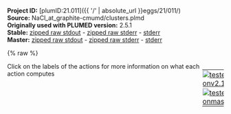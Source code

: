 **Project ID:** [plumID:21.011]({{ '/' | absolute_url }}eggs/21/011/)  
**Source:** NaCl_at_graphite-cmumd/clusters.plmd  
**Originally used with PLUMED version:** 2.5.1  
**Stable:** [zipped raw stdout](clusters.plmd.plumed.stdout.txt.zip) - [zipped raw stderr](clusters.plmd.plumed.stderr.txt.zip) - [stderr](clusters.plmd.plumed.stderr)  
**Master:** [zipped raw stdout](clusters.plmd.plumed_master.stdout.txt.zip) - [zipped raw stderr](clusters.plmd.plumed_master.stderr.txt.zip) - [stderr](clusters.plmd.plumed_master.stderr)  

{% raw %}
<div style="width: 100%; float:left">
<div style="width: 90%; float:left" id="value_details_data/NaCl_at_graphite-cmumd/clusters.plmd"> Click on the labels of the actions for more information on what each action computes </div>
<div style="width: 10%; float:left"><table><tr><td style="padding:1px"><a href="clusters.plmd.plumed.stderr"><img src="https://img.shields.io/badge/v2.10-passing-green.svg" alt="tested onv2.10" /></a></td></tr><tr><td style="padding:1px"><a href="clusters.plmd.plumed_master.stderr"><img src="https://img.shields.io/badge/master-failed-red.svg" alt="tested onmaster" /></a></td></tr></table></div></div>
<pre style="width=97%;">
<span style="color:blue" class="comment"># Define atom groups</span>
<b name="data/NaCl_at_graphite-cmumd/clusters.plmdgra" onclick='showPath("data/NaCl_at_graphite-cmumd/clusters.plmd","data/NaCl_at_graphite-cmumd/clusters.plmdgra","data/NaCl_at_graphite-cmumd/clusters.plmdgra","brown")'>gra</b>: <span class="plumedtooltip" style="color:green">GROUP<span class="right">Define a group of atoms so that a particular list of atoms can be referenced with a single label in definitions of CVs or virtual atoms. <a href="https://www.plumed.org/doc-master/user-doc/html/_g_r_o_u_p.html" style="color:green">More details</a><i></i></span></span> <span class="plumedtooltip">ATOMS<span class="right">the numerical indexes for the set of atoms in the group<i></i></span></span>=1-9152:1 
<span style="display:none;" id="data/NaCl_at_graphite-cmumd/clusters.plmdgra">The GROUP action with label <b>gra</b> calculates something</span><b name="data/NaCl_at_graphite-cmumd/clusters.plmdwat" onclick='showPath("data/NaCl_at_graphite-cmumd/clusters.plmd","data/NaCl_at_graphite-cmumd/clusters.plmdwat","data/NaCl_at_graphite-cmumd/clusters.plmdwat","brown")'>wat</b>: <span class="plumedtooltip" style="color:green">GROUP<span class="right">Define a group of atoms so that a particular list of atoms can be referenced with a single label in definitions of CVs or virtual atoms. <a href="https://www.plumed.org/doc-master/user-doc/html/_g_r_o_u_p.html" style="color:green">More details</a><i></i></span></span> <span class="plumedtooltip">ATOMS<span class="right">the numerical indexes for the set of atoms in the group<i></i></span></span>=9153-43319:3
<span style="display:none;" id="data/NaCl_at_graphite-cmumd/clusters.plmdwat">The GROUP action with label <b>wat</b> calculates something</span><b name="data/NaCl_at_graphite-cmumd/clusters.plmdsod" onclick='showPath("data/NaCl_at_graphite-cmumd/clusters.plmd","data/NaCl_at_graphite-cmumd/clusters.plmdsod","data/NaCl_at_graphite-cmumd/clusters.plmdsod","brown")'>sod</b>: <span class="plumedtooltip" style="color:green">GROUP<span class="right">Define a group of atoms so that a particular list of atoms can be referenced with a single label in definitions of CVs or virtual atoms. <a href="https://www.plumed.org/doc-master/user-doc/html/_g_r_o_u_p.html" style="color:green">More details</a><i></i></span></span> <span class="plumedtooltip">ATOMS<span class="right">the numerical indexes for the set of atoms in the group<i></i></span></span>=43320-43737:1
<span style="display:none;" id="data/NaCl_at_graphite-cmumd/clusters.plmdsod">The GROUP action with label <b>sod</b> calculates something</span><b name="data/NaCl_at_graphite-cmumd/clusters.plmdchl" onclick='showPath("data/NaCl_at_graphite-cmumd/clusters.plmd","data/NaCl_at_graphite-cmumd/clusters.plmdchl","data/NaCl_at_graphite-cmumd/clusters.plmdchl","brown")'>chl</b>: <span class="plumedtooltip" style="color:green">GROUP<span class="right">Define a group of atoms so that a particular list of atoms can be referenced with a single label in definitions of CVs or virtual atoms. <a href="https://www.plumed.org/doc-master/user-doc/html/_g_r_o_u_p.html" style="color:green">More details</a><i></i></span></span> <span class="plumedtooltip">ATOMS<span class="right">the numerical indexes for the set of atoms in the group<i></i></span></span>=43738-44155:1
<span style="display:none;" id="data/NaCl_at_graphite-cmumd/clusters.plmdchl">The GROUP action with label <b>chl</b> calculates something</span><b name="data/NaCl_at_graphite-cmumd/clusters.plmdslt" onclick='showPath("data/NaCl_at_graphite-cmumd/clusters.plmd","data/NaCl_at_graphite-cmumd/clusters.plmdslt","data/NaCl_at_graphite-cmumd/clusters.plmdslt","brown")'>slt</b>: <span class="plumedtooltip" style="color:green">GROUP<span class="right">Define a group of atoms so that a particular list of atoms can be referenced with a single label in definitions of CVs or virtual atoms. <a href="https://www.plumed.org/doc-master/user-doc/html/_g_r_o_u_p.html" style="color:green">More details</a><i></i></span></span> <span class="plumedtooltip">ATOMS<span class="right">the numerical indexes for the set of atoms in the group<i></i></span></span>=43320-44155:1
<span style="display:none;" id="data/NaCl_at_graphite-cmumd/clusters.plmdslt">The GROUP action with label <b>slt</b> calculates something</span><b name="data/NaCl_at_graphite-cmumd/clusters.plmdsln" onclick='showPath("data/NaCl_at_graphite-cmumd/clusters.plmd","data/NaCl_at_graphite-cmumd/clusters.plmdsln","data/NaCl_at_graphite-cmumd/clusters.plmdsln","brown")'>sln</b>: <span class="plumedtooltip" style="color:green">GROUP<span class="right">Define a group of atoms so that a particular list of atoms can be referenced with a single label in definitions of CVs or virtual atoms. <a href="https://www.plumed.org/doc-master/user-doc/html/_g_r_o_u_p.html" style="color:green">More details</a><i></i></span></span> <span class="plumedtooltip">ATOMS<span class="right">the numerical indexes for the set of atoms in the group<i></i></span></span>=9153-44155:1 

<span style="color:blue" class="comment"># Set a virtual atom at the origin and in the &#x27;bulk&#x27;</span>
<span style="display:none;" id="data/NaCl_at_graphite-cmumd/clusters.plmdsln">The GROUP action with label <b>sln</b> calculates something</span><b name="data/NaCl_at_graphite-cmumd/clusters.plmdp0" onclick='showPath("data/NaCl_at_graphite-cmumd/clusters.plmd","data/NaCl_at_graphite-cmumd/clusters.plmdp0","data/NaCl_at_graphite-cmumd/clusters.plmdp0","brown")'>p0</b>: <span class="plumedtooltip" style="color:green">FIXEDATOM<span class="right">Add a virtual atom in a fixed position. <a href="https://www.plumed.org/doc-master/user-doc/html/_f_i_x_e_d_a_t_o_m.html" style="color:green">More details</a><i></i></span></span> <span class="plumedtooltip">AT<span class="right">coordinates of the virtual atom<i></i></span></span>=2.696525,2.75872,7.403535
<span style="display:none;" id="data/NaCl_at_graphite-cmumd/clusters.plmdp0">The FIXEDATOM action with label <b>p0</b> calculates something</span><b name="data/NaCl_at_graphite-cmumd/clusters.plmdp1" onclick='showPath("data/NaCl_at_graphite-cmumd/clusters.plmd","data/NaCl_at_graphite-cmumd/clusters.plmdp1","data/NaCl_at_graphite-cmumd/clusters.plmdp1","brown")'>p1</b>: <span class="plumedtooltip" style="color:green">FIXEDATOM<span class="right">Add a virtual atom in a fixed position. <a href="https://www.plumed.org/doc-master/user-doc/html/_f_i_x_e_d_a_t_o_m.html" style="color:green">More details</a><i></i></span></span> <span class="plumedtooltip">AT<span class="right">coordinates of the virtual atom<i></i></span></span>=2.696525,2.75872,11.403535

<span style="color:blue" class="comment"># Identify cations at the interface and in the bulk</span>
<span style="display:none;" id="data/NaCl_at_graphite-cmumd/clusters.plmdp1">The FIXEDATOM action with label <b>p1</b> calculates something</span><b name="data/NaCl_at_graphite-cmumd/clusters.plmddenssod" onclick='showPath("data/NaCl_at_graphite-cmumd/clusters.plmd","data/NaCl_at_graphite-cmumd/clusters.plmddenssod","data/NaCl_at_graphite-cmumd/clusters.plmddenssod","brown")'>denssod</b>: <span class="plumedtooltip" style="color:green">DENSITY<span class="right">Depreciated command that is bascially equivalant to GROUP. <a href="https://www.plumed.org/doc-master/user-doc/html/_d_e_n_s_i_t_y.html" style="color:green">More details</a><i></i></span></span> <span class="plumedtooltip">SPECIES<span class="right">the atoms in the group<i></i></span></span>=43320-43737
<span style="display:none;" id="data/NaCl_at_graphite-cmumd/clusters.plmddenssod">The DENSITY action with label <b>denssod</b> calculates the following quantities:<table  align="center" frame="void" width="95%" cellpadding="5%"><tr><td width="5%"><b> Quantity </b>  </td><td><b> Description </b> </td></tr><tr><td width="5%">denssod.value</td><td>indices for the specified group of atoms</td></tr></table></span><b name="data/NaCl_at_graphite-cmumd/clusters.plmdsodint" onclick='showPath("data/NaCl_at_graphite-cmumd/clusters.plmd","data/NaCl_at_graphite-cmumd/clusters.plmdsodint","data/NaCl_at_graphite-cmumd/clusters.plmdsodint","brown")'>sodint</b>: <span class="plumedtooltip" style="color:green">AROUND<span class="right">This quantity can be used to calculate functions of the distribution of collective variables for the atoms that lie in a particular, user-specified part of of the cell. <a href="https://www.plumed.org/doc-master/user-doc/html/_a_r_o_u_n_d.html" style="color:green">More details</a><i></i></span></span> <span class="plumedtooltip">DATA<span class="right">the label of an action that calculates multicolvars<i></i></span></span>=<b name="data/NaCl_at_graphite-cmumd/clusters.plmddenssod">denssod</b> <span class="plumedtooltip">ATOM<span class="right">an alternative to ORIGIN<i></i></span></span>=<b name="data/NaCl_at_graphite-cmumd/clusters.plmdp0">p0</b> <span class="plumedtooltip">ZLOWER<span class="right"> the lower boundary in z relative to the z coordinate of the atom (0 indicates use full extent of box)<i></i></span></span>=1.4 <span class="plumedtooltip">ZUPPER<span class="right"> the upper boundary in z relative to the z coordinate of the atom (0 indicates use full extent of box)<i></i></span></span>=2.0 <span class="plumedtooltip">SIGMA<span class="right">the width of the function to be used for kernel density estimation<i></i></span></span>=0.01
<span style="display:none;" id="data/NaCl_at_graphite-cmumd/clusters.plmdsodint">The AROUND action with label <b>sodint</b> calculates the following quantities:<table  align="center" frame="void" width="95%" cellpadding="5%"><tr><td width="5%"><b> Quantity </b>  </td><td><b> Description </b> </td></tr><tr><td width="5%">sodint.value</td><td>sum of values of input CVs in regin of interest</td></tr></table></span><b name="data/NaCl_at_graphite-cmumd/clusters.plmdsodblk" onclick='showPath("data/NaCl_at_graphite-cmumd/clusters.plmd","data/NaCl_at_graphite-cmumd/clusters.plmdsodblk","data/NaCl_at_graphite-cmumd/clusters.plmdsodblk","brown")'>sodblk</b>: <span class="plumedtooltip" style="color:green">AROUND<span class="right">This quantity can be used to calculate functions of the distribution of collective variables for the atoms that lie in a particular, user-specified part of of the cell. <a href="https://www.plumed.org/doc-master/user-doc/html/_a_r_o_u_n_d.html" style="color:green">More details</a><i></i></span></span> <span class="plumedtooltip">DATA<span class="right">the label of an action that calculates multicolvars<i></i></span></span>=<b name="data/NaCl_at_graphite-cmumd/clusters.plmddenssod">denssod</b> <span class="plumedtooltip">ATOM<span class="right">an alternative to ORIGIN<i></i></span></span>=<b name="data/NaCl_at_graphite-cmumd/clusters.plmdp1">p1</b> <span class="plumedtooltip">ZLOWER<span class="right"> the lower boundary in z relative to the z coordinate of the atom (0 indicates use full extent of box)<i></i></span></span>=-0.5 <span class="plumedtooltip">ZUPPER<span class="right"> the upper boundary in z relative to the z coordinate of the atom (0 indicates use full extent of box)<i></i></span></span>=0.5 <span class="plumedtooltip">SIGMA<span class="right">the width of the function to be used for kernel density estimation<i></i></span></span>=0.01

<span style="color:blue" class="comment"># Get the Na-Cl coordination number distribution at the interface and in the bulk</span>
<span style="display:none;" id="data/NaCl_at_graphite-cmumd/clusters.plmdsodblk">The AROUND action with label <b>sodblk</b> calculates the following quantities:<table  align="center" frame="void" width="95%" cellpadding="5%"><tr><td width="5%"><b> Quantity </b>  </td><td><b> Description </b> </td></tr><tr><td width="5%">sodblk.value</td><td>sum of values of input CVs in regin of interest</td></tr></table></span><b name="data/NaCl_at_graphite-cmumd/clusters.plmdcnint" onclick='showPath("data/NaCl_at_graphite-cmumd/clusters.plmd","data/NaCl_at_graphite-cmumd/clusters.plmdcnint","data/NaCl_at_graphite-cmumd/clusters.plmdcnint","brown")'>cnint</b>: <span class="plumedtooltip" style="color:green">COORDINATIONNUMBER<span class="right">Calculate the coordination numbers of atoms so that you can then calculate functions of the distribution of <a href="https://www.plumed.org/doc-master/user-doc/html/_c_o_o_r_d_i_n_a_t_i_o_n_n_u_m_b_e_r.html" style="color:green">More details</a><i></i></span></span> <span class="plumedtooltip">SPECIESA<span class="right">this keyword is used for colvars such as the coordination number<i></i></span></span>=<b name="data/NaCl_at_graphite-cmumd/clusters.plmdsodint">sodint</b> <span class="plumedtooltip">SPECIESB<span class="right">this keyword is used for colvars such as the coordination number<i></i></span></span>=<b name="data/NaCl_at_graphite-cmumd/clusters.plmdchl">chl</b> <span class="plumedtooltip">SWITCH<span class="right">the switching function that it used in the construction of the contact matrix<i></i></span></span>={RATIONAL R_0=0.355 NN=32 MM=64} <span class="plumedtooltip">MEAN<span class="right"> calculate the mean of all the quantities<i></i></span></span> <span class="plumedtooltip">HIGHEST<span class="right"> this flag allows you to recover the highest of these variables<i></i></span></span>
<span style="display:none;" id="data/NaCl_at_graphite-cmumd/clusters.plmdcnint">The COORDINATIONNUMBER action with label <b>cnint</b> calculates the following quantities:<table  align="center" frame="void" width="95%" cellpadding="5%"><tr><td width="5%"><b> Quantity </b>  </td><td><b> Description </b> </td></tr><tr><td width="5%">cnint.highest</td><td>the largest of the colvars</td></tr><tr><td width="5%">cnint.mean</td><td>the mean of the colvars</td></tr><tr><td width="5%">cnint.value</td><td>the coordination numbers of the specified atoms</td></tr></table></span><b name="data/NaCl_at_graphite-cmumd/clusters.plmdcnblk" onclick='showPath("data/NaCl_at_graphite-cmumd/clusters.plmd","data/NaCl_at_graphite-cmumd/clusters.plmdcnblk","data/NaCl_at_graphite-cmumd/clusters.plmdcnblk","brown")'>cnblk</b>: <span class="plumedtooltip" style="color:green">COORDINATIONNUMBER<span class="right">Calculate the coordination numbers of atoms so that you can then calculate functions of the distribution of <a href="https://www.plumed.org/doc-master/user-doc/html/_c_o_o_r_d_i_n_a_t_i_o_n_n_u_m_b_e_r.html" style="color:green">More details</a><i></i></span></span> <span class="plumedtooltip">SPECIESA<span class="right">this keyword is used for colvars such as the coordination number<i></i></span></span>=<b name="data/NaCl_at_graphite-cmumd/clusters.plmdsodblk">sodblk</b> <span class="plumedtooltip">SPECIESB<span class="right">this keyword is used for colvars such as the coordination number<i></i></span></span>=<b name="data/NaCl_at_graphite-cmumd/clusters.plmdchl">chl</b> <span class="plumedtooltip">SWITCH<span class="right">the switching function that it used in the construction of the contact matrix<i></i></span></span>={RATIONAL R_0=0.355 NN=32 MM=64} <span class="plumedtooltip">MEAN<span class="right"> calculate the mean of all the quantities<i></i></span></span> <span class="plumedtooltip">HIGHEST<span class="right"> this flag allows you to recover the highest of these variables<i></i></span></span>
<br/><span style="color:blue" class="comment"># Report the mean and highest coordination numbers in the different regions</span>
<span style="display:none;" id="data/NaCl_at_graphite-cmumd/clusters.plmdcnblk">The COORDINATIONNUMBER action with label <b>cnblk</b> calculates the following quantities:<table  align="center" frame="void" width="95%" cellpadding="5%"><tr><td width="5%"><b> Quantity </b>  </td><td><b> Description </b> </td></tr><tr><td width="5%">cnblk.highest</td><td>the largest of the colvars</td></tr><tr><td width="5%">cnblk.mean</td><td>the mean of the colvars</td></tr><tr><td width="5%">cnblk.value</td><td>the coordination numbers of the specified atoms</td></tr></table></span><span class="plumedtooltip" style="color:green">PRINT<span class="right">Print quantities to a file. <a href="https://www.plumed.org/doc-master/user-doc/html/_p_r_i_n_t.html" style="color:green">More details</a><i></i></span></span> <span class="plumedtooltip">ARG<span class="right">the labels of the values that you would like to print to the file<i></i></span></span>=<b name="data/NaCl_at_graphite-cmumd/clusters.plmdcnint">cnint.*</b>,<b name="data/NaCl_at_graphite-cmumd/clusters.plmdcnblk">cnblk.*</b> <span class="plumedtooltip">FILE<span class="right">the name of the file on which to output these quantities<i></i></span></span>=cn-regions.dat

<span style="color:blue" class="comment"># DFS on ion clusters at the interface</span>
<span style="display:none;" id="data/NaCl_at_graphite-cmumd/clusters.plmd">The PRINT action with label <b></b> calculates something</span><b name="data/NaCl_at_graphite-cmumd/clusters.plmdmat0" onclick='showPath("data/NaCl_at_graphite-cmumd/clusters.plmd","data/NaCl_at_graphite-cmumd/clusters.plmdmat0","data/NaCl_at_graphite-cmumd/clusters.plmdmat0","brown")'>mat0</b>: <span class="plumedtooltip" style="color:green">CONTACT_MATRIX<span class="right">Adjacency matrix in which two atoms are adjacent if they are within a certain cutoff. <a href="https://www.plumed.org/doc-master/user-doc/html/_c_o_n_t_a_c_t__m_a_t_r_i_x.html" style="color:green">More details</a><i></i></span></span> <span class="plumedtooltip">ATOMS<span class="right">the atoms for which you would like to calculate the adjacency matrix<i></i></span></span>=<b name="data/NaCl_at_graphite-cmumd/clusters.plmdcnint">cnint</b> <span class="plumedtooltip">SWITCH<span class="right">specify the switching function to use between two sets of indistinguishable atoms<i></i></span></span>={GAUSSIAN D_0=0.355 R_0=0.01}
<span style="display:none;" id="data/NaCl_at_graphite-cmumd/clusters.plmdmat0">The CONTACT_MATRIX action with label <b>mat0</b> calculates the following quantities:<table  align="center" frame="void" width="95%" cellpadding="5%"><tr><td width="5%"><b> Quantity </b>  </td><td><b> Description </b> </td></tr><tr><td width="5%">mat0.value</td><td>a matrix containing the weights for the bonds between each pair of atoms</td></tr></table></span><b name="data/NaCl_at_graphite-cmumd/clusters.plmddfs0" onclick='showPath("data/NaCl_at_graphite-cmumd/clusters.plmd","data/NaCl_at_graphite-cmumd/clusters.plmddfs0","data/NaCl_at_graphite-cmumd/clusters.plmddfs0","brown")'>dfs0</b>: <span class="plumedtooltip" style="color:green">DFSCLUSTERING<span class="right">Find the connected components of the matrix using the depth first search clustering algorithm. <a href="https://www.plumed.org/doc-master/user-doc/html/_d_f_s_c_l_u_s_t_e_r_i_n_g.html" style="color:green">More details</a><i></i></span></span> <span class="plumedtooltip">MATRIX<span class="right">the input matrix (can use ARG instead)<i></i></span></span>=<b name="data/NaCl_at_graphite-cmumd/clusters.plmdmat0">mat0</b>
<span style="color:blue" class="comment"># Number of ion clusters at the interface</span>
<span style="display:none;" id="data/NaCl_at_graphite-cmumd/clusters.plmddfs0">The DFSCLUSTERING action with label <b>dfs0</b> calculates the following quantities:<table  align="center" frame="void" width="95%" cellpadding="5%"><tr><td width="5%"><b> Quantity </b>  </td><td><b> Description </b> </td></tr><tr><td width="5%">dfs0.value</td><td>vector with length that is equal to the number of rows in the input matrix</td></tr></table></span><b name="data/NaCl_at_graphite-cmumd/clusters.plmdnclust0" onclick='showPath("data/NaCl_at_graphite-cmumd/clusters.plmd","data/NaCl_at_graphite-cmumd/clusters.plmdnclust0","data/NaCl_at_graphite-cmumd/clusters.plmdnclust0","brown")'>nclust0</b>: <span class="plumedtooltip" style="color:green">CLUSTER_DISTRIBUTION<span class="right">Calculate functions of the distribution of properties in your connected components. <a href="https://www.plumed.org/doc-master/user-doc/html/_c_l_u_s_t_e_r__d_i_s_t_r_i_b_u_t_i_o_n.html" style="color:green">More details</a><i></i></span></span> <span class="plumedtooltip">CLUSTERS<span class="right">the label of the action that does the clustering<i></i></span></span>=<b name="data/NaCl_at_graphite-cmumd/clusters.plmddfs0">dfs0</b> <span class="plumedtooltip">MORE_THAN<span class="right">calculate the number of variables that are more than a certain target value<i></i></span></span>={GAUSSIAN D_0=1.95 R_0=0.01 D_MAX=1.99}
<span style="color:blue" class="comment"># Largest cluster at the interface</span>
<span style="display:none;" id="data/NaCl_at_graphite-cmumd/clusters.plmdnclust0">The CLUSTER_DISTRIBUTION action with label <b>nclust0</b> calculates the following quantities:<table  align="center" frame="void" width="95%" cellpadding="5%"><tr><td width="5%"><b> Quantity </b>  </td><td><b> Description </b> </td></tr><tr><td width="5%">nclust0.morethan</td><td>the number of colvars that have a value more than a threshold</td></tr></table></span><b name="data/NaCl_at_graphite-cmumd/clusters.plmdclust0nat" onclick='showPath("data/NaCl_at_graphite-cmumd/clusters.plmd","data/NaCl_at_graphite-cmumd/clusters.plmdclust0nat","data/NaCl_at_graphite-cmumd/clusters.plmdclust0nat","brown")'>clust0nat</b>: <span class="plumedtooltip" style="color:green">CLUSTER_NATOMS<span class="right">Calculate the number of atoms in the cluster of interest <a href="https://www.plumed.org/doc-master/user-doc/html/_c_l_u_s_t_e_r__n_a_t_o_m_s.html" style="color:green">More details</a><i></i></span></span> <span class="plumedtooltip">CLUSTERS<span class="right">the label of the action that does the clustering<i></i></span></span>=<b name="data/NaCl_at_graphite-cmumd/clusters.plmddfs0">dfs0</b> <span class="plumedtooltip">CLUSTER<span class="right"> which cluster would you like to look at 1 is the largest cluster, 2 is the second largest, 3 is the the third largest and so on<i></i></span></span>=1

<span style="color:blue" class="comment"># DFS on ion clusters in the bulk</span>
<span style="display:none;" id="data/NaCl_at_graphite-cmumd/clusters.plmdclust0nat">The CLUSTER_NATOMS action with label <b>clust0nat</b> calculates the following quantities:<table  align="center" frame="void" width="95%" cellpadding="5%"><tr><td width="5%"><b> Quantity </b>  </td><td><b> Description </b> </td></tr><tr><td width="5%">clust0nat.value</td><td>the number of atoms in the cluster</td></tr></table></span><b name="data/NaCl_at_graphite-cmumd/clusters.plmdmat1" onclick='showPath("data/NaCl_at_graphite-cmumd/clusters.plmd","data/NaCl_at_graphite-cmumd/clusters.plmdmat1","data/NaCl_at_graphite-cmumd/clusters.plmdmat1","brown")'>mat1</b>: <span class="plumedtooltip" style="color:green">CONTACT_MATRIX<span class="right">Adjacency matrix in which two atoms are adjacent if they are within a certain cutoff. <a href="https://www.plumed.org/doc-master/user-doc/html/_c_o_n_t_a_c_t__m_a_t_r_i_x.html" style="color:green">More details</a><i></i></span></span> <span class="plumedtooltip">ATOMS<span class="right">the atoms for which you would like to calculate the adjacency matrix<i></i></span></span>=<b name="data/NaCl_at_graphite-cmumd/clusters.plmdcnblk">cnblk</b> <span class="plumedtooltip">SWITCH<span class="right">specify the switching function to use between two sets of indistinguishable atoms<i></i></span></span>={RATIONAL R_0=0.355 D_MAX=0.356}
<span style="display:none;" id="data/NaCl_at_graphite-cmumd/clusters.plmdmat1">The CONTACT_MATRIX action with label <b>mat1</b> calculates the following quantities:<table  align="center" frame="void" width="95%" cellpadding="5%"><tr><td width="5%"><b> Quantity </b>  </td><td><b> Description </b> </td></tr><tr><td width="5%">mat1.value</td><td>a matrix containing the weights for the bonds between each pair of atoms</td></tr></table></span><b name="data/NaCl_at_graphite-cmumd/clusters.plmddfs1" onclick='showPath("data/NaCl_at_graphite-cmumd/clusters.plmd","data/NaCl_at_graphite-cmumd/clusters.plmddfs1","data/NaCl_at_graphite-cmumd/clusters.plmddfs1","brown")'>dfs1</b>: <span class="plumedtooltip" style="color:green">DFSCLUSTERING<span class="right">Find the connected components of the matrix using the depth first search clustering algorithm. <a href="https://www.plumed.org/doc-master/user-doc/html/_d_f_s_c_l_u_s_t_e_r_i_n_g.html" style="color:green">More details</a><i></i></span></span> <span class="plumedtooltip">MATRIX<span class="right">the input matrix (can use ARG instead)<i></i></span></span>=<b name="data/NaCl_at_graphite-cmumd/clusters.plmdmat1">mat1</b>
<span style="color:blue" class="comment"># Number of ion clusters in the bulk</span>
<span style="display:none;" id="data/NaCl_at_graphite-cmumd/clusters.plmddfs1">The DFSCLUSTERING action with label <b>dfs1</b> calculates the following quantities:<table  align="center" frame="void" width="95%" cellpadding="5%"><tr><td width="5%"><b> Quantity </b>  </td><td><b> Description </b> </td></tr><tr><td width="5%">dfs1.value</td><td>vector with length that is equal to the number of rows in the input matrix</td></tr></table></span><b name="data/NaCl_at_graphite-cmumd/clusters.plmdnclust1" onclick='showPath("data/NaCl_at_graphite-cmumd/clusters.plmd","data/NaCl_at_graphite-cmumd/clusters.plmdnclust1","data/NaCl_at_graphite-cmumd/clusters.plmdnclust1","brown")'>nclust1</b>: <span class="plumedtooltip" style="color:green">CLUSTER_DISTRIBUTION<span class="right">Calculate functions of the distribution of properties in your connected components. <a href="https://www.plumed.org/doc-master/user-doc/html/_c_l_u_s_t_e_r__d_i_s_t_r_i_b_u_t_i_o_n.html" style="color:green">More details</a><i></i></span></span> <span class="plumedtooltip">CLUSTERS<span class="right">the label of the action that does the clustering<i></i></span></span>=<b name="data/NaCl_at_graphite-cmumd/clusters.plmddfs1">dfs1</b> <span class="plumedtooltip">MORE_THAN<span class="right">calculate the number of variables that are more than a certain target value<i></i></span></span>={GAUSSIAN D_0=1.95 R_0=0.01 D_MAX=1.99}
<span style="color:blue" class="comment"># Largest cluster in the bulk</span>
<span style="display:none;" id="data/NaCl_at_graphite-cmumd/clusters.plmdnclust1">The CLUSTER_DISTRIBUTION action with label <b>nclust1</b> calculates the following quantities:<table  align="center" frame="void" width="95%" cellpadding="5%"><tr><td width="5%"><b> Quantity </b>  </td><td><b> Description </b> </td></tr><tr><td width="5%">nclust1.morethan</td><td>the number of colvars that have a value more than a threshold</td></tr></table></span><b name="data/NaCl_at_graphite-cmumd/clusters.plmdclust1nat" onclick='showPath("data/NaCl_at_graphite-cmumd/clusters.plmd","data/NaCl_at_graphite-cmumd/clusters.plmdclust1nat","data/NaCl_at_graphite-cmumd/clusters.plmdclust1nat","brown")'>clust1nat</b>: <span class="plumedtooltip" style="color:green">CLUSTER_NATOMS<span class="right">Calculate the number of atoms in the cluster of interest <a href="https://www.plumed.org/doc-master/user-doc/html/_c_l_u_s_t_e_r__n_a_t_o_m_s.html" style="color:green">More details</a><i></i></span></span> <span class="plumedtooltip">CLUSTERS<span class="right">the label of the action that does the clustering<i></i></span></span>=<b name="data/NaCl_at_graphite-cmumd/clusters.plmddfs1">dfs1</b> <span class="plumedtooltip">CLUSTER<span class="right"> which cluster would you like to look at 1 is the largest cluster, 2 is the second largest, 3 is the the third largest and so on<i></i></span></span>=1

<span style="display:none;" id="data/NaCl_at_graphite-cmumd/clusters.plmdclust1nat">The CLUSTER_NATOMS action with label <b>clust1nat</b> calculates the following quantities:<table  align="center" frame="void" width="95%" cellpadding="5%"><tr><td width="5%"><b> Quantity </b>  </td><td><b> Description </b> </td></tr><tr><td width="5%">clust1nat.value</td><td>the number of atoms in the cluster</td></tr></table></span><span class="plumedtooltip" style="color:green">PRINT<span class="right">Print quantities to a file. <a href="https://www.plumed.org/doc-master/user-doc/html/_p_r_i_n_t.html" style="color:green">More details</a><i></i></span></span> <span class="plumedtooltip">ARG<span class="right">the labels of the values that you would like to print to the file<i></i></span></span>=<b name="data/NaCl_at_graphite-cmumd/clusters.plmdnclust0">nclust0.*</b>,<b name="data/NaCl_at_graphite-cmumd/clusters.plmdclust0nat">clust0nat.*</b>,<b name="data/NaCl_at_graphite-cmumd/clusters.plmdnclust1">nclust1.*</b>,<b name="data/NaCl_at_graphite-cmumd/clusters.plmdclust1nat">clust1nat.*</b> <span class="plumedtooltip">FILE<span class="right">the name of the file on which to output these quantities<i></i></span></span>=cluster.dat
</pre>
{% endraw %}
